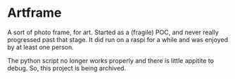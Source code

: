 # Artframe

A sort of photo frame, for art. Started as a (fragile) POC, and never really progressed past that stage. It did run on a raspi for a while and was enjoyed by at least one person.

The python script no longer works properly and there is little appitite to debug. So, this project is being archived.
